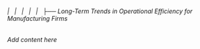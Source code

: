 ###### |   |   |   |   |   ├── Long-Term Trends in Operational Efficiency for Manufacturing Firms

*Add content here*